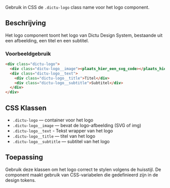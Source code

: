 Gebruik in CSS de `.dictu-logo` class name voor het logo component.

## Beschrijving
Het logo component toont het logo van Dictu Design System, bestaande uit een afbeelding, een titel en een subtitel.

### Voorbeeldgebruik
```html
<div class="dictu-logo">
  <div class="dictu-logo__image"><plaats_hier_een_svg_code></plaats_hier_een_svg_code></div>
  <div class="dictu-logo__text">
    <div class="dictu-logo__title">Titel</div>
    <div class="dictu-logo__subtitle">Subtitel</div>
  </div>
</div>
```

## CSS Klassen
- `.dictu-logo` — container voor het logo
- `.dictu-logo__image` — bevat de logo-afbeelding (SVG of img)
- `.dictu-logo__text` - Tekst wrapper van het logo
- `.dictu-logo__title` — titel van het logo
- `.dictu-logo__subtitle` — subtitel van het logo

## Toepassing
Gebruik deze klassen om het logo correct te stylen volgens de huisstijl. De component maakt gebruik van CSS-variabelen die gedefinieerd zijn in de design tokens.
